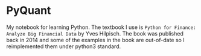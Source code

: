 # PyQuant

My notebook for learning Python. The textbook I use is `Python for Finance: Analyze Big Financial Data` by Yves Hilpisch. The book was published back in 2014 and some of the examples in the book are out-of-date so I reimplemented them under python3 standard. 
